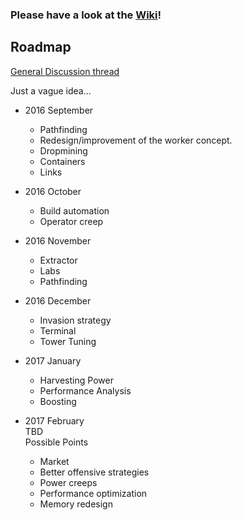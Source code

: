 ### __Please have a look at the [Wiki](https://github.com/cyberblast/screeps.behaviour-action-pattern/wiki)!__

## Roadmap

[General Discussion thread](https://github.com/ScreepsGamers/screeps.behaviour-action-pattern/issues/172)

Just a vague idea...

* 2016 September  
  * Pathfinding  
  * Redesign/improvement of the worker concept.
  * Dropmining
  * Containers
  * Links

* 2016 October  
  * Build automation
  * Operator creep

* 2016 November  
  * Extractor
  * Labs
  * Pathfinding  

* 2016 December  
  * Invasion strategy  
  * Terminal
  * Tower Tuning
  
* 2017 January
  * Harvesting Power
  * Performance Analysis
  * Boosting

* 2017 February  
  TBD  
  Possible Points
  * Market
  * Better offensive strategies
  * Power creeps
  * Performance optimization
  * Memory redesign